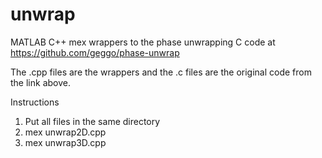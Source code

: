 # unwrap

MATLAB C++ mex wrappers to the phase unwrapping C code at https://github.com/geggo/phase-unwrap

The .cpp files are the wrappers and the .c files are the original code from the link above.

Instructions

1. Put all files in the same directory
2. mex unwrap2D.cpp
3. mex unwrap3D.cpp
